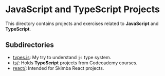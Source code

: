 # JavaScript and TypeScript Projects

This directory contains projects and exercises related to **JavaScript** and **TypeScript**.

## Subdirectories

- [types.js](./types.js): My try to understand `js` type system.
- [ts/](./ts/README.md): Holds **TypeScript** projects from Codecademy courses.
- [react/](./react/README.md): Intended for Skimba React projects.
